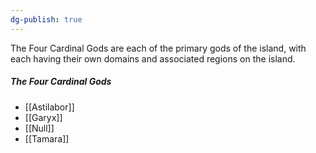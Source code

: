 ```yaml
---
dg-publish: true
---
```

The Four Cardinal Gods are each of the primary gods of the island, with each having their own domains and associated regions on the island.

##### The Four Cardinal Gods
- [[Astilabor]]
- [[Garyx]]
- [[Null]]
- [[Tamara]]
 
